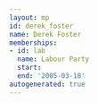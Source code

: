 ```yaml
---
layout: mp
id: derek_foster
name: Derek Foster
memberships:
- id: lab
  name: Labour Party
  start: 
  end: '2005-03-18'
autogenerated: true
---
```

